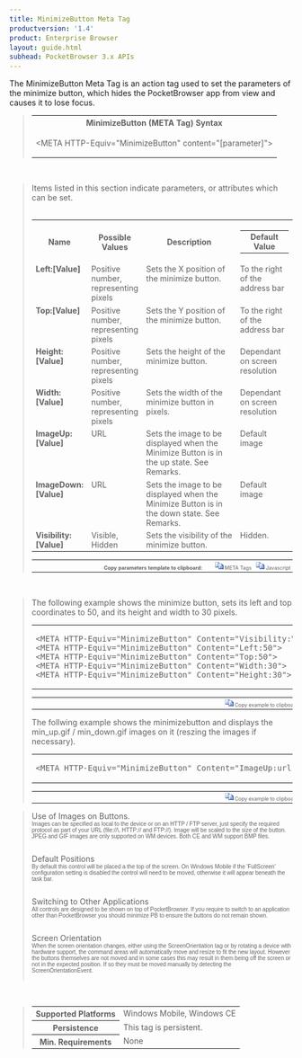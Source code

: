 ```yaml
---
title: MinimizeButton Meta Tag
productversion: '1.4'
product: Enterprise Browser
layout: guide.html
subhead: PocketBrowser 3.x APIs
---
```


The MinimizeButton Meta Tag is an action tag used to set the parameters of the minimize button, which hides the PocketBrowser app from view and causes it to lose focus.

<div id="SyntaxSpan" style="display:block">
<blockquote>
<table class="clsSyntax" cellspacing="1" cellpadding="3" width="95%">
<tr>
<th class="clsSyntaxHeadings">MinimizeButton (META Tag) Syntax
</th>
</tr>
<tr>
<td class="clsSyntaxCells">
<p>&lt;META HTTP-Equiv="MinimizeButton" content="[parameter]"&gt;</p>
</td>
</tr>
</table>
</blockquote><br></div>
<div id="ParametersWSpan" style="display:block">
<blockquote>
Items listed in this section indicate parameters, or attributes which can be set.
<BR><BR><table class="clsSyntax" cellspacing="1" cellpadding="3" width="95%">
<col width="20%">
<col width="20%">
<col width="38%">
<col width="22%">
<tr>
<th class="clsSyntaxHeadings">Name</th>
<th class="clsSyntaxHeadings">Possible Values</th>
<th class="clsSyntaxHeadings">Description</th>
<th class="clsSyntaxHeadings">
<table cellspacing="0" cellpadding="0">
<tr>
  <td width="85%" class="clsSyntaxHeadings" style="border-bottom-style: none;">Default Value</td>
</tr>
</table>
</th>
</tr>
<tr>
<td valign="top" class="clsSyntaxCells"><b>Left:[Value]
					</b></td>
<td valign="top" class="clsSyntaxCells">Positive number, representing pixels</td>
<td valign="top" class="clsSyntaxCells">Sets the X position of the minimize button.</td>
<td valign="top" class="clsSyntaxCells">To the right of the address bar</td>
</tr>
<tr>
<td valign="top" class="clsSyntaxCells"><b>Top:[Value]
					</b></td>
<td valign="top" class="clsSyntaxCells">Positive number, representing pixels</td>
<td valign="top" class="clsSyntaxCells">Sets the Y position of the minimize button.</td>
<td valign="top" class="clsSyntaxCells">To the right of the address bar</td>
</tr>
<tr>
<td valign="top" class="clsSyntaxCells"><b>Height:[Value]
					</b></td>
<td valign="top" class="clsSyntaxCells">Positive number, representing pixels</td>
<td valign="top" class="clsSyntaxCells">Sets the height of the minimize button.</td>
<td valign="top" class="clsSyntaxCells">Dependant on screen resolution</td>
</tr>
<tr>
<td valign="top" class="clsSyntaxCells"><b>Width:[Value]
					</b></td>
<td valign="top" class="clsSyntaxCells">Positive number, representing pixels</td>
<td valign="top" class="clsSyntaxCells">Sets the width of the minimize button in pixels.</td>
<td valign="top" class="clsSyntaxCells">Dependant on screen resolution</td>
</tr>
<tr>
<td valign="top" class="clsSyntaxCells"><b>ImageUp:[Value]
					</b></td>
<td valign="top" class="clsSyntaxCells">URL</td>
<td valign="top" class="clsSyntaxCells">Sets the image to be displayed when the Minimize Button is in the up state. See Remarks.</td>
<td valign="top" class="clsSyntaxCells">Default image</td>
</tr>
<tr>
<td valign="top" class="clsSyntaxCells"><b>ImageDown:[Value]
					</b></td>
<td valign="top" class="clsSyntaxCells">URL</td>
<td valign="top" class="clsSyntaxCells">Sets the image to be displayed when the Minimize Button is in the down state. See Remarks.</td>
<td valign="top" class="clsSyntaxCells">Default image</td>
</tr>
<tr>
<td valign="top" class="clsSyntaxCells"><b>Visibility:[Value]
					</b></td>
<td valign="top" class="clsSyntaxCells">Visible, Hidden</td>
<td valign="top" class="clsSyntaxCells">Sets the visibility of the minimize button.</td>
<td valign="top" class="clsSyntaxCells">Hidden.</td>
</tr>
</table>
<table cellspacing="1" cellpadding="3" width="95%">
<col width="78%">
<col width="8%">
<col width="1%">
<col width="5%">
<col width="1%">
<col width="5%">
<col width="2%">
<tr align="right">
<td></td>
<td valign="bottom" style="border-bottom-style: none;font-weight:normal;font-size:xx-small;"><nobr><b>Copy parameters template to clipboard:</b></nobr></td>
<td></td>
<td valign="bottom" style="border-bottom-style: none;font-weight:normal;font-size:xx-small;"><nobr><img id="imgCopyDefaultsW" alt="Copy META Tag template to clipboard" onclick="CopyTemplate('txtMETATemplateW')" onmouseover="this.style.cursor='hand'" src="../Resources/CopyDefaults.gif">
	META Tags
</nobr></td>
<td></td>
<td valign="middle" style="border-bottom-style: none;font-weight:normal;font-size:xx-small;"><nobr><img id="imgCopyDefaultsW" alt="Copy Javascript template to clipboard" onclick="CopyTemplate('txtJavascriptTemplateW')" onmouseover="this.style.cursor='hand'" src="../Resources/CopyDefaults.gif">
	Javascript
</nobr></td>
<td></td>
</tr>
</table>
<div style="display:none"><textarea id="txtMETATemplateW">&lt;!-- 
The MinimizeButton META Tag is an action tag used to set the parameters of the minimize button. When this button is clicked PocketBrowser will minimize and lose focus.
--&gt;

&lt;!-- &lt;META HTTP-Equiv="MinimizeButton" Content="Left:[Value]"&gt; --&gt;      &lt;!-- Sets the X position of the minimize button. --&gt;
&lt;!-- &lt;META HTTP-Equiv="MinimizeButton" Content="Top:[Value]"&gt; --&gt;      &lt;!-- Sets the Y position of the minimize button. --&gt;
&lt;!-- &lt;META HTTP-Equiv="MinimizeButton" Content="Height:[Value]"&gt; --&gt;      &lt;!-- Sets the height of the minimize button. --&gt;
&lt;!-- &lt;META HTTP-Equiv="MinimizeButton" Content="Width:[Value]"&gt; --&gt;      &lt;!-- Sets the width of the minimize button in pixels. --&gt;
&lt;!-- &lt;META HTTP-Equiv="MinimizeButton" Content="ImageUp:[Value]"&gt; --&gt;      &lt;!-- Sets the image to be displayed when the Minimize Button is in the up state. See Remarks. --&gt;
&lt;!-- &lt;META HTTP-Equiv="MinimizeButton" Content="ImageDown:[Value]"&gt; --&gt;      &lt;!-- Sets the image to be displayed when the Minimize Button is in the down state. See Remarks. --&gt;
&lt;!-- &lt;META HTTP-Equiv="MinimizeButton" Content="Visibility:[Value]"&gt; --&gt;      &lt;!-- Sets the visibility of the minimize button. --&gt;</textarea></div>
<div style="display:none"><textarea id="txtJavascriptTemplateW">&lt;script&gt;
/*
The MinimizeButton META Tag is an action tag used to set the parameters of the minimize button. When this button is clicked PocketBrowser will minimize and lose focus.
*/

function doMinimizeButtonInit()
{
var objGeneric = new ActiveXObject("PocketBrowser.Generic");

//objGeneric.InvokeMETAFunction('MinimizeButton', 'Left:[Value]');      /* Sets the X position of the minimize button. */
//objGeneric.InvokeMETAFunction('MinimizeButton', 'Top:[Value]');      /* Sets the Y position of the minimize button. */
//objGeneric.InvokeMETAFunction('MinimizeButton', 'Height:[Value]');      /* Sets the height of the minimize button. */
//objGeneric.InvokeMETAFunction('MinimizeButton', 'Width:[Value]');      /* Sets the width of the minimize button in pixels. */
//objGeneric.InvokeMETAFunction('MinimizeButton', 'ImageUp:[Value]');      /* Sets the image to be displayed when the Minimize Button is in the up state. See Remarks. */
//objGeneric.InvokeMETAFunction('MinimizeButton', 'ImageDown:[Value]');      /* Sets the image to be displayed when the Minimize Button is in the down state. See Remarks. */
//objGeneric.InvokeMETAFunction('MinimizeButton', 'Visibility:[Value]');      /* Sets the visibility of the minimize button. */

}
&lt;/script&gt;</textarea></div>
</blockquote><br></div>

<div id="ExamplesSpan" style="display:block">
<blockquote>
<p>The following example shows the minimize button, sets its left and top coordinates to 50, and its height and width to 30 pixels.</p>
<table class="clsSyntax" cellspacing="1" cellpadding="3" width="95%">
<tr>
<td>
<pre class="clsSyntaxCells">
&lt;META HTTP-Equiv="MinimizeButton" Content="Visibility:Visible"&gt;
&lt;META HTTP-Equiv="MinimizeButton" Content="Left:50"&gt;
&lt;META HTTP-Equiv="MinimizeButton" Content="Top:50"&gt;
&lt;META HTTP-Equiv="MinimizeButton" Content="Width:30"&gt;
&lt;META HTTP-Equiv="MinimizeButton" Content="Height:30"&gt;
</pre>
</td>
</tr>
</table>
<table cellspacing="1" cellpadding="3" width="95%">
<col width="85%">
<col width="15%">
<tr align="right">
<td></td>
<td valign="bottom" style="border-bottom-style: none;font-weight:normal;font-size:xx-small;"><nobr><img id="imgCopyDefaults" alt="Copy example to clipboard" onmouseover="this.style.cursor='hand'" src="../Resources/CopyDefaults.gif" onclick="CopyTemplate('ID0EJD');">
	Copy example to clipboard
</nobr></td>
</tr>
</table>
<div id="Examples" style="display:none"><textarea id="ID0EJD">&lt;!-- 
The following example shows the minimize button, sets its left and top coordinates to 50, and its height and width to 30 pixels.
--&gt;

&lt;META HTTP-Equiv="MinimizeButton" Content="Visibility:Visible"&gt;
&lt;META HTTP-Equiv="MinimizeButton" Content="Left:50"&gt;
&lt;META HTTP-Equiv="MinimizeButton" Content="Top:50"&gt;
&lt;META HTTP-Equiv="MinimizeButton" Content="Width:30"&gt;
&lt;META HTTP-Equiv="MinimizeButton" Content="Height:30"&gt;
</textarea></div>
<p>The follwing example shows the minimizebutton and displays the min_up.gif / min_down.gif images on it (reszing the images if necessary).</p>
<table class="clsSyntax" cellspacing="1" cellpadding="3" width="95%">
<tr>
<td>
<pre class="clsSyntaxCells">
&lt;META HTTP-Equiv="MinimizeButton" Content="ImageUp:url('http://myaddress/min_up.gif'); ImageDown:url('http://myaddress/min_down.gif'); Visibility:Visible"&gt;
</pre>
</td>
</tr>
</table>
<table cellspacing="1" cellpadding="3" width="95%">
<col width="85%">
<col width="15%">
<tr align="right">
<td></td>
<td valign="bottom" style="border-bottom-style: none;font-weight:normal;font-size:xx-small;"><nobr><img id="imgCopyDefaults" alt="Copy example to clipboard" onmouseover="this.style.cursor='hand'" src="../Resources/CopyDefaults.gif" onclick="CopyTemplate('ID0EQD');">
	Copy example to clipboard
</nobr></td>
</tr>
</table>
<div id="Examples" style="display:none"><textarea id="ID0EQD">&lt;!-- 
The follwing example shows the minimizebutton and displays the min_up.gif / min_down.gif images on it (reszing the images if necessary).
--&gt;

&lt;META HTTP-Equiv="MinimizeButton" Content="ImageUp:url('http://myaddress/min_up.gif'); ImageDown:url('http://myaddress/min_down.gif'); Visibility:Visible"&gt;
</textarea></div>
</blockquote>
</div>
<div id="RemarksSpan" style="display:block">
<blockquote>
<DIV class="clsRef">Use of Images on Buttons.</DIV>
<DIV style="font-family:verdana,arial,helvetica;font-size:x-small;">Images can be specified as local to the device or on an HTTP / FTP server, just specify the required protocol as part of your URL (file://\, HTTP:// and FTP://).  Image will be scaled to the size of the button.  JPEG and GIF images are only supported on WM devices.  Both CE and WM support BMP files.</DIV>
<pre style="font-family:courier;font-size:small;"></pre>
<DIV class="clsRef">Default Positions</DIV>
<DIV style="font-family:verdana,arial,helvetica;font-size:x-small;">By default this control will be placed a the top of the screen.  On Windows Mobile if the 'FullScreen' configuration setting is disabled the control will need to be moved, otherwise it will appear beneath the task bar.</DIV>
<pre style="font-family:courier;font-size:small;"></pre>
<DIV class="clsRef">Switching to Other Applications</DIV>
<DIV style="font-family:verdana,arial,helvetica;font-size:x-small;">All controls are designed to be shown on top of PocketBrowser.  If you require to switch to an application other than PocketBrowser you should minimize PB to ensure the buttons do not remain shown.</DIV>
<pre style="font-family:courier;font-size:small;"></pre>
<DIV class="clsRef">Screen Orientation</DIV>
<DIV style="font-family:verdana,arial,helvetica;font-size:x-small;">When the screen orientation changes, either using the ScreenOrientation tag or by rotating a device with hardware support, the command areas will automatically move and resize to fit the new layout. However the buttons themselves are not moved and in some cases this may result in them being off the screen or not in the expected position. If so they must be moved manually by detecting the ScreenOrientationEvent.</DIV>
<pre style="font-family:courier;font-size:small;"></pre>
</blockquote><br></div>
<div id="InfoSpan" style="display:block">
<blockquote>
<table>
<tr>
<th>Supported Platforms</th>
<td>Windows Mobile, Windows CE</td>
</tr>
<tr>
<th>Persistence</th>
<td>This tag is persistent.</td>
</tr>
<tr>
<th>Min. Requirements</th>
<td>None</td>
</tr>
</table>
</blockquote><br></div>
<div id="DefaultParamsSpan" style="display:none">
<pre><textarea id="DefaultParameters"></textarea></pre>
</div>

